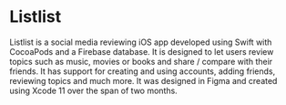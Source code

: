 # Listlist
Listlist is a social media reviewing iOS app developed using Swift with CocoaPods and a Firebase database. It is designed to let users review topics such as music, movies or books and share / compare with their friends. It has support for creating and using accounts, adding friends, reviewing topics and much more. It was designed in Figma and created using Xcode 11 over the span of two months.  
